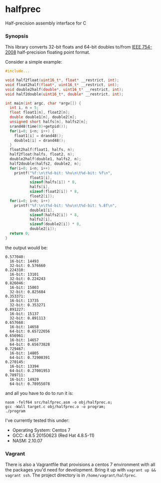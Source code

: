# halfprec
Half-precision assembly interface for C


### Synopsis

This library converts 32-bit floats and 64-bit doubles to/from [IEEE 754-2008](https://en.wikipedia.org/wiki/Half-precision_floating-point_format) half-precision floating point format.

Consider a simple example:

```c
#include...

void half2float(uint16_t*, float* __restrict, int);
void float2half(float*, uint16_t* __restrict, int);
void double2half(double*, uint16_t* __restrict, int);
void half2double(uint16_t*, double* __restrict, int);

int main(int argc, char *argv[]) {
  int i, n = 5;
  float float1[n], float2[n];
  double double1[n], double2[n];
  unsigned short halfs[n], halfs2[n];
  srand48(time(0)+getpid());
  for(i=0; i<n; i++) {
    float1[i] = drand48();
    double1[i] = drand48();
  }
  float2half(float1, halfs, n);
  half2float(halfs, float2, n);
  double2half(double1, halfs2, n);
  half2double(halfs2, double2, n);
  for(i=0; i<n; i++)
    printf("%f:\n\t%d-bit: %hu\n\t%d-bit: %f\n",
           float1[i],
           sizeof(halfs[i]) * 8,
           halfs[i],
           sizeof(float2[i]) * 8,
           float2[i]);
  for(i=0; i<n; i++)
    printf("%f:\n\t%d-bit: %hu\n\t%d-bit: %.8f\n",
           double1[i],
           sizeof(halfs2[i]) * 8,
           halfs2[i],
           sizeof(double2[i]) * 8,
           double2[i]);
  return 0;
}
```

the output would be:

```
0.577040:
  16-bit: 14493
  32-bit: 0.576660
0.224310:
  16-bit: 13101
  32-bit: 0.224243
0.826046:
  16-bit: 15003
  32-bit: 0.825684
0.353371:
  16-bit: 13735
  32-bit: 0.353271
0.891227:
  16-bit: 15137
  32-bit: 0.891113
0.657668:
  16-bit: 14658
  64-bit: 0.65722656
0.656961:
  16-bit: 14657
  64-bit: 0.65673828
0.729467:
  16-bit: 14805
  64-bit: 0.72900391
0.270145:
  16-bit: 13394
  64-bit: 0.27001953
0.789711:
  16-bit: 14929
  64-bit: 0.78955078
```

and all you have to do to run it is:

```
nasm -felf64 src/halfprec.asm -o obj/halfprec.o;
gcc -Wall target.c obj/halfprec.o -o program;
./program
```

I've currently tested this under:
  - Operating System: Centos 7
  - GCC: 4.8.5 20150623 (Red Hat 4.8.5-11)
  - NASM: 2.10.07

### Vagrant

There is also a Vagrantfile that provisions a centos 7 environment with all the packages you'd need for development. Bring it up with `vagrant up && vagrant ssh`. The project directory is in `/home/vagrant/halfprec`.

